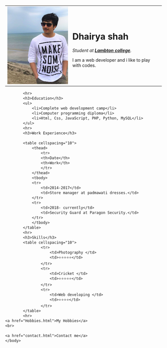 <html>
    <head>
       <meta charset="utf-8">
       <title>Dhairyas website</title>
    </head>
    <body>
        <table cellspacing="20">
        <tr>
            <td><img src="1.jpg" alt="Dhairya" width="250px" height="250px"></td>
            <td><h1>Dhairya shah</h1>
            <p><em>Student at <strong><a href="https://www.lambtoncollege.ca/toronto/"> Lambton college</a></strong>.</em></p>
            <p>I am a web developer and i like to play with codes.</p></td>
        </tr>
        </table>
             
            <hr>
            <h3>Education</h3>
            <ul>
                <li>Complete web development camp</li>
                <li>Computer programming diploma</li>
                <li>Html, Css, JavaScript, PHP, Python, MySQL</li>
            </ul>
            <hr>
            <h3>Work Experience</h3>
         
            <table cellspacing="10">
                <thead>
                    <tr>
                    <th>Date</th>
                    <th>Work</th>
                    </tr>
                </thead>
                <tbody>
                <tr>
                    <td>2014-2017</td>
                    <td>Store manager at padmawati dresses.</td>
                </tr>
                <tr>
                    <td>2018- currently</td>
                    <td>Security Guard at Paragon Security.</td>
                </tr>
                </tbody>
            </table>
            <hr>
            <h3>Skills</h3>
            <table cellspacing="10">
                    <tr>
                        <td>Photography </td>
                        <td>⭐⭐⭐⭐⭐</td>
                    </tr>
                    <tr>    
                        <td>Cricket </td>
                        <td>⭐⭐⭐⭐⭐</td>
                    </tr>
                    <tr>    
                        <td>Web developing </td>
                        <td>⭐⭐⭐⭐</td>
                    </tr>
            </table>
            <hr>
    <a href="Hobbies.html">My Hobbies</a>
    <br>

    <a href="contact.html">Contact me</a>
    </body> 
</html>
